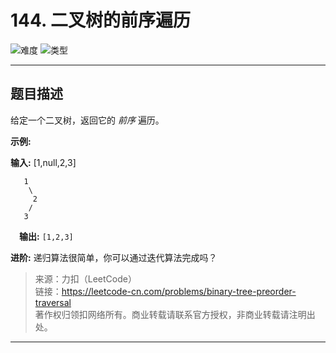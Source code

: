 # 144. 二叉树的前序遍历

![难度](https://img.shields.io/badge/难度-中等-f0ad4e.svg?logo=leetcode&style=flat)  ![类型](https://img.shields.io/badge/类型-二叉树-violet.svg?style=flat)


---

## 题目描述

给定一个二叉树，返回它的 *前序* 遍历。

**示例:**

**输入:** [1,null,2,3]  

```
   1
    \
     2
    /
   3 
```

&emsp;**输出:** `[1,2,3]`

**进阶:** 递归算法很简单，你可以通过迭代算法完成吗？

> 来源：力扣（LeetCode）  
> 链接：https://leetcode-cn.com/problems/binary-tree-preorder-traversal  
> 著作权归领扣网络所有。商业转载请联系官方授权，非商业转载请注明出处。  

---
